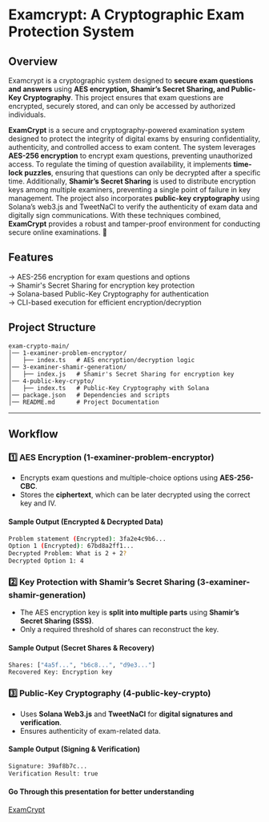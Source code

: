 # **Examcrypt: A Cryptographic Exam Protection System**  

## **Overview**  
Examcrypt is a cryptographic system designed to **secure exam questions and answers** using **AES encryption, Shamir’s Secret Sharing, and Public-Key Cryptography**. This project ensures that exam questions are encrypted, securely stored, and can only be accessed by authorized individuals.

**ExamCrypt** is a secure and cryptography-powered examination system designed to protect the integrity of digital exams by ensuring confidentiality, authenticity, and controlled access to exam content. The system leverages **AES-256 encryption** to encrypt exam questions, preventing unauthorized access. To regulate the timing of question availability, it implements **time-lock puzzles**, ensuring that questions can only be decrypted after a specific time. Additionally, **Shamir’s Secret Sharing** is used to distribute encryption keys among multiple examiners, preventing a single point of failure in key management. The project also incorporates **public-key cryptography** using Solana’s web3.js and TweetNaCl to verify the authenticity of exam data and digitally sign communications. With these techniques combined, **ExamCrypt** provides a robust and tamper-proof environment for conducting secure online examinations. 🚀

## **Features**  
-> AES-256 encryption for exam questions and options  
-> Shamir's Secret Sharing for encryption key protection  
-> Solana-based Public-Key Cryptography for authentication  
-> CLI-based execution for efficient encryption/decryption  

## **Project Structure**  
```
exam-crypto-main/
│── 1-examiner-problem-encryptor/
│   ├── index.ts   # AES encryption/decryption logic
│── 3-examiner-shamir-generation/
│   ├── index.js   # Shamir's Secret Sharing for encryption key
│── 4-public-key-crypto/
│   ├── index.ts   # Public-Key Cryptography with Solana
│── package.json   # Dependencies and scripts
│── README.md      # Project Documentation
```

---
## **Workflow**  
### **1️⃣ AES Encryption (1-examiner-problem-encryptor)**  
- Encrypts exam questions and multiple-choice options using **AES-256-CBC**.  
- Stores the **ciphertext**, which can be later decrypted using the correct key and IV.  

#### **Sample Output (Encrypted & Decrypted Data)**  
```sh
Problem statement (Encrypted): 3fa2e4c9b6...
Option 1 (Encrypted): 67bd8a2ff1...
Decrypted Problem: What is 2 + 2?
Decrypted Option 1: 4
```

### **2️⃣ Key Protection with Shamir’s Secret Sharing (3-examiner-shamir-generation)**  
- The AES encryption key is **split into multiple parts** using **Shamir’s Secret Sharing (SSS)**.  
- Only a required threshold of shares can reconstruct the key.  

#### **Sample Output (Secret Shares & Recovery)**  
```sh
Shares: ["4a5f...", "b6c8...", "d9e3..."]
Recovered Key: Encryption key
```

### **3️⃣ Public-Key Cryptography (4-public-key-crypto)**  
- Uses **Solana Web3.js** and **TweetNaCl** for **digital signatures and verification**.  
- Ensures authenticity of exam-related data.  

#### **Sample Output (Signing & Verification)**  
```sh
Signature: 39af8b7c...
Verification Result: true
```
#### **Go Through this presentation for better understanding**
[ExamCrypt](https://www.canva.com/design/DAGf5mflEkQ/0KphuLz8UWxB0XriPbUraA/view?utm_content=DAGf5mflEkQ&utm_campaign=designshare&utm_medium=link2&utm_source=uniquelinks&utlId=h4a82ca5c9a)

